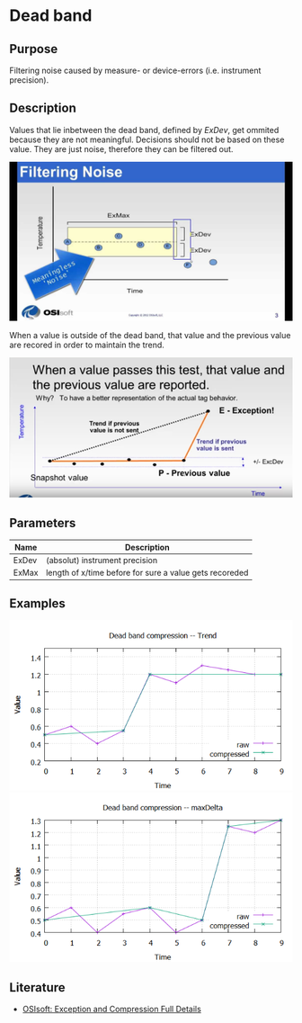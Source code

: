 # Dead band

## Purpose

Filtering noise caused by measure- or device-errors (i.e. instrument precision).

## Description

Values that lie inbetween the dead band, defined by _ExDev_, get ommited because they are not meaningful. 
Decisions should not be based on these value. They are just noise, therefore they can be filtered out.

![](./images/DeadBand_01.jpg)

When a value is outside of the dead band, that value and the previous value are recored in order to maintain the trend.

![](./images/DeadBand_02.png)

## Parameters

| Name | Description |  
| -- | -- |  
| ExDev | (absolut) instrument precision |  
| ExMax | length of x/time before for sure a value gets recoreded |  

## Examples

![](./images/dead-band_trend.png)
![](./images/dead-band_maxDelta.png)

## Literature

* [OSIsoft: Exception and Compression Full Details](https://www.youtube.com/watch?v=89hg2mme7S0)